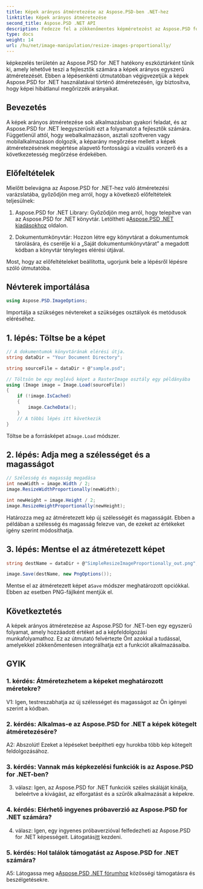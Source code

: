 ```yaml
---
title: Képek arányos átméretezése az Aspose.PSD-ben .NET-hez
linktitle: Képek arányos átméretezése
second_title: Aspose.PSD .NET API
description: Fedezze fel a zökkenőmentes képméretezést az Aspose.PSD for .NET segítségével. Töltse le a könyvtárat, kövesse oktatóanyagunkat, és javítsa képfeldolgozási képességeit.
type: docs
weight: 14
url: /hu/net/image-manipulation/resize-images-proportionally/
---
```

képkezelés területén az Aspose.PSD for .NET hatékony eszköztárként tűnik ki, amely lehetővé teszi a fejlesztők számára a képek arányos egyszerű átméretezését. Ebben a lépésenkénti útmutatóban végigvezetjük a képek Aspose.PSD for .NET használatával történő átméretezésén, így biztosítva, hogy képei hibátlanul megőrizzék arányaikat.

## Bevezetés

A képek arányos átméretezése sok alkalmazásban gyakori feladat, és az Aspose.PSD for .NET leegyszerűsíti ezt a folyamatot a fejlesztők számára. Függetlenül attól, hogy webalkalmazáson, asztali szoftveren vagy mobilalkalmazáson dolgozik, a képarány megőrzése mellett a képek átméretezésének megértése alapvető fontosságú a vizuális vonzerő és a következetesség megőrzése érdekében.

## Előfeltételek

Mielőtt belevágna az Aspose.PSD for .NET-hez való átméretezési varázslatába, győződjön meg arról, hogy a következő előfeltételek teljesülnek:

1.  Aspose.PSD for .NET Library: Győződjön meg arról, hogy telepítve van az Aspose.PSD for .NET könyvtár. Letöltheti a[Aspose.PSD .NET kiadásokhoz](https://releases.aspose.com/psd/net/) oldalon.

2. Dokumentumkönyvtár: Hozzon létre egy könyvtárat a dokumentumok tárolására, és cserélje ki a „Saját dokumentumkönyvtárat” a megadott kódban a könyvtár tényleges elérési útjával.

Most, hogy az előfeltételeket beállította, ugorjunk bele a lépésről lépésre szóló útmutatóba.

## Névterek importálása

```csharp
using Aspose.PSD.ImageOptions;
```

Importálja a szükséges névtereket a szükséges osztályok és metódusok eléréséhez.

## 1. lépés: Töltse be a képet

```csharp
// A dokumentumok könyvtárának elérési útja.
string dataDir = "Your Document Directory";

string sourceFile = dataDir + @"sample.psd";

// Töltsön be egy meglévő képet a RasterImage osztály egy példányába
using (Image image = Image.Load(sourceFile))
{
	if (!image.IsCached)
	{
		image.CacheData();
	}
	// A többi lépés itt következik
}
```

 Töltse be a forrásképet a`Image.Load` módszer.

## 2. lépés: Adja meg a szélességet és a magasságot

```csharp
// Szélesség és magasság megadása
int newWidth = image.Width / 2;
image.ResizeWidthProportionally(newWidth);

int newHeight = image.Height / 2;
image.ResizeHeightProportionally(newHeight);
```

Határozza meg az átméretezett kép új szélességét és magasságát. Ebben a példában a szélesség és magasság felezve van, de ezeket az értékeket igény szerint módosíthatja.

## 3. lépés: Mentse el az átméretezett képet

```csharp
string destName = dataDir + @"SimpleResizeImageProportionally_out.png";

image.Save(destName, new PngOptions());
```

 Mentse el az átméretezett képet a`Save` módszer meghatározott opciókkal. Ebben az esetben PNG-fájlként mentjük el.

## Következtetés

A képek arányos átméretezése az Aspose.PSD for .NET-ben egy egyszerű folyamat, amely hozzáadott értéket ad a képfeldolgozási munkafolyamathoz. Ez az útmutató felvértezte Önt azokkal a tudással, amelyekkel zökkenőmentesen integrálhatja ezt a funkciót alkalmazásaiba.

## GYIK

### 1. kérdés: Átméretezhetem a képeket meghatározott méretekre?

V1: Igen, testreszabhatja az új szélességet és magasságot az Ön igényei szerint a kódban.

### 2. kérdés: Alkalmas-e az Aspose.PSD for .NET a képek kötegelt átméretezésére?

A2: Abszolút! Ezeket a lépéseket beépítheti egy hurokba több kép kötegelt feldolgozásához.

### 3. kérdés: Vannak más képkezelési funkciók is az Aspose.PSD for .NET-ben?

3. válasz: Igen, az Aspose.PSD for .NET funkciók széles skáláját kínálja, beleértve a kivágást, az elforgatást és a szűrők alkalmazását a képekre.

### 4. kérdés: Elérhető ingyenes próbaverzió az Aspose.PSD for .NET számára?

 4. válasz: Igen, egy ingyenes próbaverzióval felfedezheti az Aspose.PSD for .NET képességeit. Látogatás[itt](https://releases.aspose.com/) kezdeni.

### 5. kérdés: Hol találok támogatást az Aspose.PSD for .NET számára?

 A5: Látogassa meg a[Aspose.PSD .NET fórumhoz](https://forum.aspose.com/c/psd/34) közösségi támogatásra és beszélgetésekre.